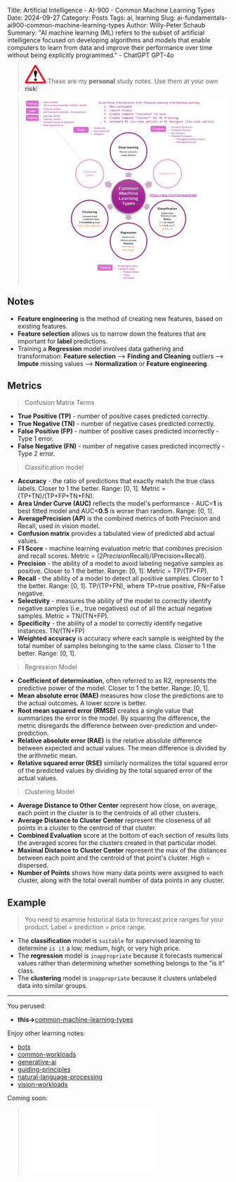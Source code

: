 Title: Artificial Intelligence - AI-900 - Common Machine Learning Types
Date: 2024-09-27
Category: Posts 
Tags: ai, learning
Slug: ai-fundamentals-ai900-common-machine-learning-types
Author: Willy-Peter Schaub
Summary: "AI machine learning (ML) refers to the subset of artificial intelligence focused on developing algorithms and models that enable computers to learn from data and improve their performance over time without being explicitly programmed." - ChatGPT GPT-4o

>
>![alert](../images/alert-tiny.png)
>These are my **personal** study notes. Use them at your own **risk**!

> ![common-machine-learning-types](../images/ai-fundamentals-ai900-common-machine-learning-types.png) 

## Notes

- **Feature engineering** is the method of creating new features, based on existing features.
- **Feature selection** allows us to narrow down the features that are important for **label** predictions.
- Training a **Regression** model involves data gathering and transformation: **Feature selection** --> **Finding and Cleaning** outliers --> **Impute** missing values --> **Normalization** or **Feature engineering**.

## Metrics

>
> Confusion Matrix Terms
> 

- **True Positive (TP)** - number of positive cases predicted correctly.
- **True Negative (TN)** - number of negative cases predicted correctly.
- **False Positive (FP)** - number of positive cases predicted incorrectly - Type 1 error.
- **False Negative (FN)** - number of negative cases predicted incorrectly - Type 2 error.

>
> Classification model
>

- **Accuracy** - the ratio of predictions that exactly match the true class labels. Closer to 1 the better. Range: [0, 1]. Metric = (TP+TN)/(TP+FP+TN+FN).
- **Area Under Curve (AUC)** reflects the model's performance - AUC=**1** is best fitted model and AUC<**0.5** is worse than random. Range: [0, 1].
- **AveragePrecision (AP)** is the combined metrics of both Precision and Recall, used in vision model.
- **Confusion matrix** provides a tabulated view of predicted abd actual values.
- **F1 Score** - machine learning evaluation metric that combines precision and recall scores. Metric = (2*Precision*Recall)/(Precision+Recall).
- **Precision** - the ability of a model to avoid labeling negative samples as positive. Closer to 1 the better. Range: [0, 1]. Metric = TP/(TP+FP).
- **Recall** - the ability of a model to detect all positive samples. Closer to 1 the better. Range: [0, 1]. TP/(TP+FN), where TP=true positive, FN=False negative.
- **Selectivity** - measures the ability of the model to correctly identify negative samples (i.e., true negatives) out of all the actual negative samples. Metric = TN/(TN+FP).
- **Specificity** - the ability of a model to correctly identify negative instances. TN/(TN+FP)
- **Weighted accuracy** is accuracy where each sample is weighted by the total number of samples belonging to the same class. Closer to 1 the better. Range: [0, 1].

>
> Regression Model
>

- **Coefficient of determination**, often referred to as R2, represents the predictive power of the model. Closer to 1 the better. Range: [0, 1].
- **Mean absolute error (MAE)** measures how close the predictions are to the actual outcomes. A lower score is better.
- **Root mean squared error (RMSE)** creates a single value that summarizes the error in the model. By squaring the difference, the metric disregards the difference between over-prediction and under-prediction.
- **Relative absolute error (RAE)** is the relative absolute difference between expected and actual values. The mean difference is divided by the arithmetic mean.
- **Relative squared error (RSE)** similarly normalizes the total squared error of the predicted values by dividing by the total squared error of the actual values.

>
> Clustering Model
>

- **Average Distance to Other Center** represent how close, on average, each point in the cluster is to the centroids of all other clusters.
- **Average Distance to Cluster Center** represent the closeness of all points in a cluster to the centroid of that cluster.
- **Combined Evaluation** score at the bottom of each section of results lists the averaged scores for the clusters created in that particular model.
- **Maximal Distance to Cluster Center** represent the max of the distances between each point and the centroid of that point's cluster. High = dispersed.
- **Number of Points** shows how many data points were assigned to each cluster, along with the total overall number of data points in any cluster.

## Example

>
> You need to examine historical data to forecast price ranges for your product. Label = prediction = price range.
>

- The **classification** model is ``suitable`` for supervised learning to determine ``is it`` a low, medium, high, or very high price.
- The **regression** model is ``inappropriate`` because it forecasts numerical values rather than determining whether something belongs to the "is it" class.
- The **clustering** model is ``inappropriate`` because it clusters unlabeled data into similar groups.

---

You perused:

- **this->**[common-machine-learning-types](/ai-fundamentals-ai900-common-machine-learning-types.html) 

Enjoy other learning notes:

- [bots](/ai-fundamentals-ai900-bots.html)
- [common-workloads](/ai-fundamentals-ai900-common-workloads.html)
- [generative-ai](/ai-fundamentals-ai900-generative-ai.html)
- [guiding-principles](/ai-fundamentals-ai900-guiding-principles.html)
- [natural-language-processing](/ai-fundamentals-ai900-natural-language-processing.html)
- [vision-workloads](/ai-fundamentals-ai900-vision-workloads.html)

Coming soon:

> ![ai-900 poster](../images/ai-fundamentals-ai900-poster.html)

